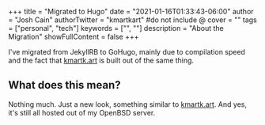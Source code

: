 +++
title = "Migrated to Hugo"
date = "2021-01-16T01:33:43-06:00"
author = "Josh Cain"
authorTwitter = "kmartkart" #do not include @
cover = ""
tags = ["personal", "tech"]
keywords = ["", ""]
description = "About the Migration"
showFullContent = false
+++

I've migrated from JekyllRB to GoHugo, mainly due to compilation speed and the fact that [kmartk.art](https://kmartk.art) is built out of the same thing.

## What does this mean?
Nothing much. Just a new look, something similar to [kmartk.art](https://kmartk.art). And yes, it's still all hosted out of my OpenBSD server.
